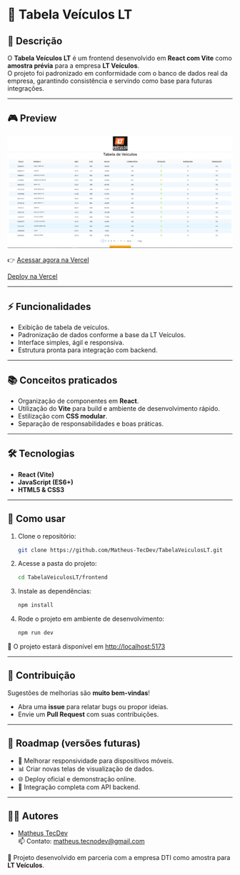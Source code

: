 # 🧩 Tabela Veículos LT 

## 📖 Descrição

O **Tabela Veículos LT** é um frontend desenvolvido em **React com Vite** como **amostra prévia** para a empresa **LT Veículos**.  
O projeto foi padronizado em conformidade com o banco de dados real da empresa, garantindo consistência e servindo como base para futuras integrações.

---

## 🎮 Preview

![Preview do Projeto](Images/preview.png)

👉 [Acessar agora na Vercel](https://site-tabela-lt-veiculos.vercel.app/)

[Deploy na Vercel](https://site-tabela-lt-veiculos.vercel.app/)

---

## ⚡ Funcionalidades

- Exibição de tabela de veículos.  
- Padronização de dados conforme a base da LT Veículos.  
- Interface simples, ágil e responsiva.  
- Estrutura pronta para integração com backend.  

---

## 📚 Conceitos praticados

- Organização de componentes em **React**.  
- Utilização do **Vite** para build e ambiente de desenvolvimento rápido.  
- Estilização com **CSS modular**.  
- Separação de responsabilidades e boas práticas.  

---

## 🛠️ Tecnologias

- **React (Vite)**  
- **JavaScript (ES6+)**  
- **HTML5 & CSS3**  

---

## 🚀 Como usar

1. Clone o repositório:
    
    ```bash
    git clone https://github.com/Matheus-TecDev/TabelaVeiculosLT.git
    ```
    
2. Acesse a pasta do projeto:
    
    ```bash
    cd TabelaVeiculosLT/frontend
    ```
    
3. Instale as dependências:
    
    ```bash
    npm install
    ```
    
4. Rode o projeto em ambiente de desenvolvimento:
    
    ```bash
    npm run dev
    ```
    
📍 O projeto estará disponível em [http://localhost:5173](http://localhost:5173)  

---

## 🤝 Contribuição

Sugestões de melhorias são **muito bem-vindas**!  

- Abra uma **issue** para relatar bugs ou propor ideias.  
- Envie um **Pull Request** com suas contribuições.  

---

## 📌 Roadmap (versões futuras)

- 📱 Melhorar responsividade para dispositivos móveis.  
- 📊 Criar novas telas de visualização de dados.  
- 🌐 Deploy oficial e demonstração online.  
- 🔗 Integração completa com API backend.  

---

## 👨‍💻 Autores

- [Matheus TecDev](https://github.com/Matheus-TecDev)  
📫 Contato: [matheus.tecnodev@gmail.com](mailto:matheus.tecnodev@gmail.com)  

🤝 Projeto desenvolvido em parceria com a empresa DTI como amostra para **LT Veículos**.  
